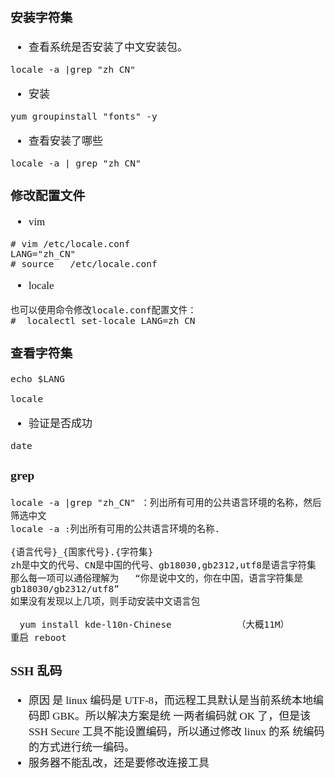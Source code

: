 <span  style="font-family: Simsun,serif; font-size: 17px; ">

### 安装字符集

- 查看系统是否安装了中文安装包。
~~~
locale -a |grep "zh_CN"
~~~

- 安装

~~~
yum groupinstall "fonts" -y
~~~

- 查看安装了哪些

~~~
locale -a | grep "zh_CN"
~~~

### 修改配置文件

- vim
~~~
# vim /etc/locale.conf
LANG="zh_CN"
# source   /etc/locale.conf
~~~
- locale
~~~
也可以使用命令修改locale.conf配置文件：
#  localectl set-locale LANG=zh_CN
~~~

### 查看字符集

~~~
echo $LANG

locale
~~~
- 验证是否成功
~~~
date

~~~

### grep

~~~
locale -a |grep "zh_CN" ：列出所有可用的公共语言环境的名称，然后筛选中文
locale -a :列出所有可用的公共语言环境的名称.

{语言代号}_{国家代号}.{字符集}
zh是中文的代号、CN是中国的代号、gb18030,gb2312,utf8是语言字符集
那么每一项可以通俗理解为   “你是说中文的，你在中国，语言字符集是gb18030/gb2312/utf8”
如果没有发现以上几项，则手动安装中文语言包

　yum install kde-l10n-Chinese            （大概11M）
重启 reboot
~~~

### SSH 乱码

- 原因
  是 linux 编码是 UTF-8，而远程工具默认是当前系统本地编码即 GBK。所以解决方案是统
  一两者编码就 OK 了，但是该 SSH Secure 工具不能设置编码，所以通过修改 linux 的系
  统编码的方式进行统一编码。
- 服务器不能乱改，还是要修改连接工具

</span>